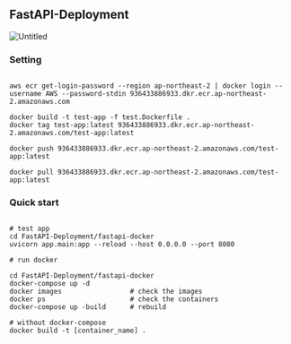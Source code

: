 ## FastAPI-Deployment

![Untitled](https://user-images.githubusercontent.com/48580174/213379888-870d4879-81bd-4716-adfa-3b6aaea1cdda.png)


### Setting

```shell

aws ecr get-login-password --region ap-northeast-2 | docker login --username AWS --password-stdin 936433886933.dkr.ecr.ap-northeast-2.amazonaws.com

docker build -t test-app -f test.Dockerfile .
docker tag test-app:latest 936433886933.dkr.ecr.ap-northeast-2.amazonaws.com/test-app:latest

docker push 936433886933.dkr.ecr.ap-northeast-2.amazonaws.com/test-app:latest

docker pull 936433886933.dkr.ecr.ap-northeast-2.amazonaws.com/test-app:latest

```


### Quick start

```shell

# test app
cd FastAPI-Deployment/fastapi-docker
uvicorn app.main:app --reload --host 0.0.0.0 --port 8080

# run docker

cd FastAPI-Deployment/fastapi-docker
docker-compose up -d
docker images                 # check the images
docker ps                     # check the containers
docker-compose up -build      # rebuild

# without docker-compose
docker build -t [container_name] .

```